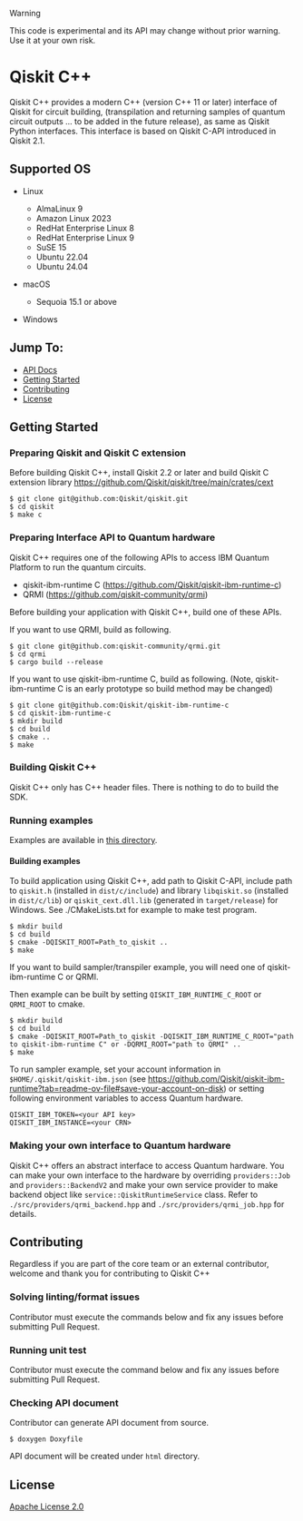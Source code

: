 > [!WARNING]
> This code is experimental and its API may change without prior warning. Use it at your own risk.

# Qiskit C++

Qiskit C++ provides a modern C++ (version C++ 11 or later) interface of Qiskit for circuit building, (transpilation and returning samples of quantum circuit outputs ... to be added in the future release), as same as Qiskit Python interfaces.
This interface is based on Qiskit C-API introduced in Qiskit 2.1.

## Supported OS

* Linux
  * AlmaLinux 9
  * Amazon Linux 2023
  * RedHat Enterprise Linux 8
  * RedHat Enterprise Linux 9
  * SuSE 15
  * Ubuntu 22.04
  * Ubuntu 24.04

* macOS
  * Sequoia 15.1 or above

* Windows


## Jump To:

* [API Docs](https://miniature-chainsaw-lmg9qq7.pages.github.io/qiskit_cxx/index.html)
* [Getting Started](#getting-started)
* [Contributing](#contributing)
* [License](#license)

## Getting Started

### Preparing Qiskit and Qiskit C extension

Before building Qiskit C++, install Qiskit 2.2 or later and build Qiskit C extension library https://github.com/Qiskit/qiskit/tree/main/crates/cext

```shell-session
$ git clone git@github.com:Qiskit/qiskit.git
$ cd qiskit
$ make c
```

### Preparing Interface API to Quantum hardware

Qiskit C++ requires one of the following APIs to access IBM Quantum Platform to run the quantum circuits.

- qiskit-ibm-runtime C (https://github.com/Qiskit/qiskit-ibm-runtime-c)
- QRMI (https://github.com/qiskit-community/qrmi)

Before building your application with Qiskit C++, build one of these APIs.


If you want to use QRMI, build as following.

```shell-session
$ git clone git@github.com:qiskit-community/qrmi.git
$ cd qrmi
$ cargo build --release
```

If you want to use qiskit-ibm-runtime C, build as following.
(Note, qiskit-ibm-runtime C is an early prototype so build method may be changed)

```shell-session
$ git clone git@github.com:Qiskit/qiskit-ibm-runtime-c
$ cd qiskit-ibm-runtime-c
$ mkdir build
$ cd build
$ cmake ..
$ make
```

### Building Qiskit C++

Qiskit C++ only has C++ header files. There is nothing to do to build the SDK.

### Running examples

Examples are available in [this directory](./tests).

#### Building examples

To build application using Qiskit C++, add path to Qiskit C-API, include path to `qiskit.h` (installed in `dist/c/include`) and library `libqiskit.so` (installed in `dist/c/lib`) or `qiskit_cext.dll.lib` (generated in `target/release`) for Windows.
See ./CMakeLists.txt for example to make test program.

```shell-session
$ mkdir build
$ cd build
$ cmake -DQISKIT_ROOT=Path_to_qiskit ..
$ make
```

If you want to build sampler/transpiler example, you will need one of qiskit-ibm-runtime C or QRMI.

Then example can be built by setting `QISKIT_IBM_RUNTIME_C_ROOT` or `QRMI_ROOT` to cmake.

```shell-session
$ mkdir build
$ cd build
$ cmake -DQISKIT_ROOT=Path_to_qiskit -DQISKIT_IBM_RUNTIME_C_ROOT="path to qiskit-ibm-runtime C" or -DQRMI_ROOT="path to QRMI" ..
$ make
```

To run sampler example, set your account information in `$HOME/.qiskit/qiskit-ibm.json` (see https://github.com/Qiskit/qiskit-ibm-runtime?tab=readme-ov-file#save-your-account-on-disk) or setting following environment variables to access Quantum hardware.

```
QISKIT_IBM_TOKEN=<your API key>
QISKIT_IBM_INSTANCE=<your CRN>
```

### Making your own interface to Quantum hardware

Qiskit C++ offers an abstract interface to access Quantum hardware. You can make your own interface to the hardware
by overriding `providers::Job` and `providers::BackendV2` and make your own service provider to make backend object like
`service::QiskitRuntimeService` class.
Refer to `./src/providers/qrmi_backend.hpp` and `./src/providers/qrmi_job.hpp` for details.

## Contributing

Regardless if you are part of the core team or an external contributor, welcome and thank you for contributing to Qiskit C++

### Solving linting/format issues

Contributor must execute the commands below and fix any issues before submitting Pull Request.

### Running unit test

Contributor must execute the command below and fix any issues before submitting Pull Request.

### Checking API document

Contributor can generate API document from source.
```shell-session
$ doxygen Doxyfile
```
API document will be created under `html` directory.


## License

[Apache License 2.0](https://github.com/Qiskit/qiskit-cpp/blob/main/LICENSE.txt)

